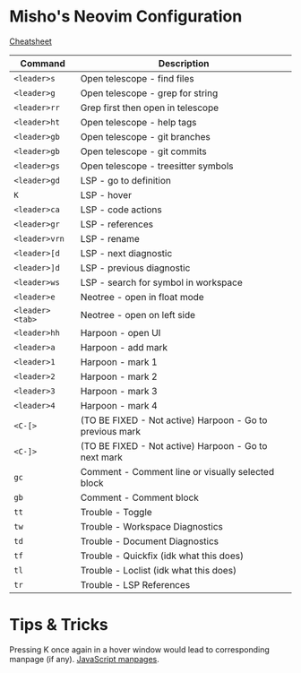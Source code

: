 # Misho's Neovim Configuration

[Cheatsheet](./CHEATSHEET.md)

| Command         | Description                                              |
| --------------- | -------------------------------------------------------- |
| `<leader>s`     | Open telescope - find files                              |
| `<leader>g`     | Open telescope - grep for string                         |
| `<leader>rr`    | Grep first then open in telescope                        |
| `<leader>ht`    | Open telescope - help tags                               |
| `<leader>gb`    | Open telescope - git branches                            |
| `<leader>gb`    | Open telescope - git commits                             |
| `<leader>gs`    | Open telescope - treesitter symbols                      |
| `<leader>gd`    | LSP - go to definition                                   |
| `K`             | LSP - hover                                              |
| `<leader>ca`    | LSP - code actions                                       |
| `<leader>gr`    | LSP - references                                         |
| `<leader>vrn`   | LSP - rename                                             |
| `<leader>[d`    | LSP - next diagnostic                                    |
| `<leader>]d`    | LSP - previous diagnostic                                |
| `<leader>ws`    | LSP - search for symbol in workspace                     |
| `<leader>e`     | Neotree - open in float mode                             |
| `<leader><tab>` | Neotree - open on left side                              |
| `<leader>hh`    | Harpoon - open UI                                        |
| `<leader>a`     | Harpoon - add mark                                       |
| `<leader>1`     | Harpoon - mark 1                                         |
| `<leader>2`     | Harpoon - mark 2                                         |
| `<leader>3`     | Harpoon - mark 3                                         |
| `<leader>4`     | Harpoon - mark 4                                         |
| `<C-[>`         | (TO BE FIXED - Not active) Harpoon - Go to previous mark |
| `<C-]>`         | (TO BE FIXED - Not active) Harpoon - Go to next mark     |
| `gc`            | Comment - Comment line or visually selected block        |
| `gb`            | Comment - Comment block                                  |
| `tt`            | Trouble - Toggle                                         |
| `tw`            | Trouble - Workspace Diagnostics                          |
| `td`            | Trouble - Document Diagnostics                           |
| `tf`            | Trouble - Quickfix (idk what this does)                  |
| `tl`            | Trouble - Loclist (idk what this does)                   |
| `tr`            | Trouble - LSP References                                 |

# Tips & Tricks

Pressing K once again in a hover window would lead to corresponding manpage (if any). [JavaScript manpages](https://github.com/mohd-akram/mdnpages).
